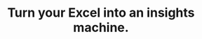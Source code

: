---
aliases: 
  - /solutions/compatibility-with-excel-and-powerpoint/
  - /solutions/private-equity-venture-capital/
  - /solutions/energy-and-utilities/
  - /solutions/data-analysis-and-business-consulting-software/
  - /product-tour/
  - /solutions/
  - /features/
  - /why-visyond/
  - /about/
  - /services/
  - /start/
  - /blog/
metaTags: >-
  <meta property="og:title" content="Turn your Excel into an insights machine for scenario planning, what-if and risk analysis, interactive reporting, predictive dashboards.">
  <meta name="title" content="Turn your Excel into an insights machine for scenario planning, what-if and risk analysis, interactive reporting, predictive dashboards.">

  
  <meta name="description" content="Visualize your spreadsheets as predictive dashboards, automate financial statements, and collaborate on what-if and risk analyses while protecting the model, sensitive data, and controlling exactly how much each and every person can interact with it.">
  <meta property="og:description" content="Visualize your spreadsheets as predictive dashboards, automate financial statements, and collaborate on what-if and risk analyses while protecting the model, sensitive data, and controlling exactly how much each and every person can interact with it.">
  
  <meta property="og:image" content="https://visyond.com/img/thumbnails/Thumbnail - Homepage 2023.png">

  <meta property="og:url" content="https://visyond.com">
  
  <meta property="og:type" content="website">  



title: Turn your Excel into an insights machine.
topTitle: >-
  Turn your Excel into an insights machine for
  </br>
  <span id="js-dynamicTitle">scenario planning</span>
topSubTitle: >-
  Visualize your spreadsheets as predictive dashboards, automate financial statements, and collaborate on what-if and risk analyses while protecting the model, sensitive data, and controlling exactly how much each and every person can interact with it.



productTourBlocks:
  - block:
    - learnMore:
      descr: >-
        Use the familiar syntax and formulas of Excel and quickly analyze the model, its scenarios, and create interactive visualizations for your team.
      video: '/video/Create, Compare and Analyze Scenarios On-the-fly - Visyond.mp4'
      videoPoster: '/video/grid_thumbnail.jpg'
      title: 'Keep the flexibility of a spreadsheet'


    - learnMore:
      descr: >-
        Scenarios, analyses, and dashboards are connected to the central spreadsheet and stored in one place — easy to track, manage access to and share with others.
      video: /video/Track What Is Happening in Your Projects - Visyond.mp4
      videoPoster: /video/grid_thumbnail.jpg
      title: Establish a single source of truth


    - learnMore:
      descr: >-
        Track changes, improve your model’s reliability by separating logic from data and prevent people from corrupting it. When cells are edited, a new data layer is created for each editor, and old values are preserved.
      video: /video/Decide Who Sees and Interacts with Specific Worksheets and Dashboards - Visyond.mp4
      videoPoster: /video/grid_face_thumbnail.jpg
      title: Improve accountability 

    - learnMore:
      descr: >-
        Focus on what’s important, reduce information overload, and share only specific parts of the model with people. For example, predictive dashboards for decision-makers or data entry worksheets for contributors.
      video: /video/Share Insights with Spreadsheet-driven Dashboards - Visyond.mp4
      videoPoster: /video/grid_face_thumbnail.jpg
      title: Show people only what matters to them

         
    blockTitle: Be in control
    blockDesc: >-
      Boost your team’s capabilities to get insights from and contribute information to the central spreadsheet in a secure and organized way that you fully control.


  - block:
    - learnMore:
      descr: >-
        Show stakeholders only what they need to see, and create predictive dashboards for people to play with scenarios, test their own assumptions and forecasts so they will be prepared for ‘what will happen if…’ 
      video: /video/Share Insights with Spreadsheet-driven Dashboards - Visyond.mp4
      videoPoster: /video/grid_face_thumbnail.jpg
      title: Effectively communicate insights


    - learnMore:
      descr: >-
        Get collaborative analysis tools that anyone on the team can easily use. No code, no macros — just press a button and get results.
      video: /video/Visualize the Impact of Important Business Drivers - Visyond.mp4
      videoPoster: /video/grid_thumbnail.jpg
      title: Automate what-if and risk analysis

    - learnMore:
      descr: >-
        Add any cell to any scenario, and modify values or formulas while keeping the original cell contents intact. Quickly update and combine scenarios, and turn planning into a collaborative experience.
      video: '/video/Create, Compare and Analyze Scenarios On-the-fly - Visyond.mp4'
      videoPoster: /video/grid_face_thumbnail.jpg
      title: Model any scenario     

    - learnMore:
      descr: >-
        Adapt visualizations to your teammates’ needs and empower them to get insights from the central model without collaboration chaos or interfering with each other.
      video: /video/Share Insights with Spreadsheet-driven Dashboards - Visyond.mp4
      videoPoster: /video/grid_thumbnail.jpg
      title: Personalize visualizations

    blockTitle: Get answers in minutes
    blockDesc: >-
      Establish a visualization layer for your team to ask the central model ‘what-if’ questions, analyze scenarios and risks, and share interactive insights in minutes.


  - block:
    - learnMore:   
      descr: >-
        Make spreadsheets easier to understand and maintain. Identify errors, data anomalies, and logical inconsistencies. Track changes and data sources. Automatically document the model as people work on it.
      video: /video/Understand Model Structure, Detect Errors and Anomalies - Visyond.mp4
      videoPoster: /video/grid_thumbnail.jpg
      title: Audit spreadsheets

    - learnMore:    
      descr: >-
        Share with people only what they need to see, manage access permissions, and protect sensitive information or proprietary modeling logic.
      video: /video/Decide Who Sees and Interacts with Specific Worksheets and Dashboards - Visyond.mp4
      videoPoster: /video/grid_thumbnail.jpg
      title: Manage access

    - learnMore:
      descr: >-
        Visualizations are connected to the central spreadsheet's data and formulas, allowing people to query the model and stay up to date with the latest changes in the model or scenarios.
      video: /video/Share Insights with Spreadsheet-driven Dashboards - Visyond.mp4
      videoPoster: /video/grid_thumbnail.jpg
      title: Keep the ‘value-formula’ connection

    - learnMore:   
      descr: >-
        Ensure that information won't be lost or corrupted while you and your team contribute data, test scenarios, analyze decision metrics, or query the model through interactive dashboards.
      video: /video/Track What Is Happening in Your Projects - Visyond.mp4
      videoPoster: /video/grid_thumbnail.jpg
      title: Control data

    blockTitle: Fewer errors, better security
    blockDesc: >-
      Improve data accuracy, reduce the risk of errors, protect sensitive information, and make better decisions, faster.



# FeaturesHeader: 'Be prepared for any scenario and what-if question'
# infoBlockFirst:
#   - benefitsList:
#       - text: >-
#           Answer ‘what-if’ questions with Scenario Analysis.
#       - text: >-
#           Visualize the cells that change between scenarios with Scenario Waterfall Analysis.
#       - text: >-
#           Track assumptions and scenarios from your collaborators, and always know where the numbers are coming from.
#       - text: >-
#           Empower collaborators to test scenarios independently via interactive dashboards, shielding them from information overload.
#     descr: >-
#       Analyze scenarios, create forecasts, compare Budget vs Actual and turn scenario planning into a truly collaborative experience.
#     infoVideo: '/video/Create, Compare and Analyze Scenarios On-the-fly - Visyond.mp4'
#     infoVideoPoster: '/video/grid_thumbnail.jpg'
#     title: 'Scenario Planning and Forecasting'
#     demoLink: 'https://visyond.com/project/f884b9bd-2d01-4baf-b1cb-f8a037ab5c28'

#   - benefitsList:
#       - text: Visualize the impact of important cells with Tornado Analysis.
#       - text: Learn what really drives your decision metrics and see how sensitive your model is to changes with Sensitivity Analysis.   
#       - text: Analyze risks with Monte Carlo simulations.
#       - text: >-
#           Get presentation-ready analysis charts and securely share them with collaborators.
#       - text: >-
#           Extend your collaborators’ analyses without anyone losing or corrupting data.
#     descr: >-
#       Analyze important decision metrics, and empower teams to self-serve and collaborate on analyses. All this - in a single platform that connects spreadsheets, analyses and dashboards.
#     infoVideo: /video/Visualize the Impact of Important Business Drivers - Visyond.mp4
#     infoVideoPoster: /video/grid_thumbnail.jpg
#     title: What-if Analysis and Monte Carlo Simulations

#   - benefitsList:
#       - text: >-
#           Creating a dashboard is easy. Add output cells with decision metrics from your spreadsheet, select input cells, style them as sliders or dropdowns, throw in some charts, and your dashboard is ready to go!
#       - text: >-
#           Your spreadsheet is safe. Changing data on the dashboard does not change the spreadsheet.
#       - text: >-
#           Control access. Share only specific dashboards and scenarios with specific collaborators.
#     descr: >-
#       Link your spreadsheet models to interactive online dashboards, and securely share them online. Empower your team or clients to visualize forecasts and scenarios without the risk of breaking the spreadsheet.
#     infoVideo: /video/Share Insights with Spreadsheet-driven Dashboards - Visyond.mp4
#     infoVideoPoster: /video/grid_thumbnail.jpg
#     title: Predictive ‘What-if’ Dashboards     

#   - benefitsList:
#       - text: >-
#           Hide the complexity of the spreadsheet behind easy-to-use interactive dashboards, exposing only relevant inputs collaborators can ‘play’ with.
#       - text: >-
#           Simplify data gathering by sharing data-entry worksheets with collaborators without exposing the rest of the spreadsheet.
#     descr: >-
#       Make collaboration easier and safer. Protect spreadsheets and dashboards from unwanted changes and unauthorized access by assigning roles to collaborators, and sharing only specific worksheets and dashboards with them.
#     infoVideo: >-
#       /video/Decide Who Sees and Interacts with Specific Worksheets and
#       Dashboards - Visyond.mp4
#     infoVideoPoster: /video/grid_thumbnail.jpg
#     title: Protect Your Data

#   - benefitsList:
#       - text: >-
#           Find out if there’s something wrong with your model: identify the root causes of errors, and navigate the propagation chain.
#       - text: Make your models easier to understand with natural language formulas.
#       - text: Identify cell types and content at a glance (i.e., input, output, numbers, strings, boolean).
#     descr: >-
#       Make your spreadsheets error-proof. Get a bird’s-eye view of spreadsheet structure, detect root causes of errors and anomalies.   
#     infoVideo: >-
#       /video/Understand Model Structure, Detect Errors and Anomalies - Visyond.mp4
#     infoVideoPoster: /video/grid_thumbnail.jpg
#     title: Reduce the Risk of Errors

#   - benefitsList:
#       - text: >-
#           Multiple assumptions can coexist in the same cell. The last added value does not overwrite the existing ones. Nobody, including the spreadsheet owner, can change data entered by others.
#       - text: >-
#           Visyond will track who added each assumption.
#       - text: >-
#           Share only specific worksheets and dashboards with specific people for better control over information flow and data privacy.
#     descr: >-
#       Forget about version chaos. Track changes and scenarios, and collaborate on spreadsheets, analyses and dashboards in a secure environment connecting teams together.
#     infoVideo: /video/Track What Is Happening in Your Projects - Visyond.mp4
#     infoVideoPoster: /video/grid_thumbnail.jpg
#     title: Control What Is Happening in Your Projects

#   - benefitsList:
#       - text: >-
#           Automatically document the spreadsheet as you and your collaborators work on it.
#     descr: >-
#       Store your spreadsheet data — changes, scenarios, and comments— in the same environment where you create calculations, analyses and visualizations.
#     infoVideo: /video/Organize Assumptions, Documents and Conversations In Cells - Visyond.mp4
#     infoVideoPoster: /video/grid_thumbnail.jpg
#     title: Keep Important Information at Your Fingertips
#     isVisible: false

#   - benefitsList:
#       - text: >-
#           Automate Balance Sheets, Income Statements and Cash Flow statements.
#       - text: >-
#           Customize reports according to your accounting standards.
#       - text: >-
#           Visyond will automatically calculate financial and management ratios.
#       - text: >-
#           The statements will remain up-to-date when you change the numbers in the spreadsheet.
#       - text: >-
#           If the forecasts detect that additional funding is required, Visyond will show how much debt and/or equity you need to raise.       
#     descr: >-
#       Generate always up-to-date, forward-looking financial statements from your spreadsheet. Just select relevant rows and columns, and Visyond will do the rest.
#     infoVideo: /video/Auto-generate Financial Statements Driven by Your Model - Visyond.mp4
#     infoVideoPoster: >-
#       /video/Auto-generate Financial Statements Driven by Your Model -
#       Visyond.jpg
#     title: Automate Pro-Forma Financial Statements



# visForHeader: 'Visyond Is for Everyone Who Makes Decisions Based on Spreadsheets'
# functionTitle: Functions
# caseTitle: Use Cases
# industryTitle: Industries
# functionList:
#   - image: /img/home/visForColumn1/function2.png
#     text: Analysts and Modelers
#   - image: /img/home/visForColumn1/function1.png
#     text: CxOs & Decision Makers
#   - image: /img/home/visForColumn1/function3.png
#     text: Sales & Communication
#   - image: /img/home/visForColumn1/function4.png
#     text: Consultants
# caseList:
#   - image: /img/home/visForColumn2/case1.png
#     text: Risk Analysis & Simulations
#   - image: /img/home/visForColumn2/case2.png
#     text: Planning & Modelling
#   - image: /img/home/visForColumn2/case3.png
#     text: Budgeting & Forecasting
#   - image: /img/home/visForColumn2/case4.png
#     text: Financial Reporting
#   - image: /img/home/visForColumn2/case5.png
#     text: Investment Analysis
#   - image: /img/home/visForColumn2/case6.png
#     text: Scenario Analysis
# industryList:
#   - image: /img/home/visForColumn3/industry1.png
#     text: Banking
#   - image: /img/home/visForColumn3/industry5.png
#     text: Management Consulting
#   - image: /img/home/visForColumn3/industry2.png
#     text: Financial Services
#   - image: /img/home/visForColumn3/industry6.png
#     text: Telecommunication
#   - image: /img/home/visForColumn3/industry3.png
#     text: Real Estate
#   - image: /img/home/visForColumn3/industry4.png
#     text: Insurance     



# AddinCloudHeader: 'Work the Way You Like'
# summary:
#   - content: >-
#       Get the Excel add-in if you want to use macros, other add-ins and cutting-edge Excel features, or to work with very large spreadsheets.
#     title: Excel Add-in
#     image: /img/home/excelAddinIcon.png
#     buttonText: Get Add-in
#     buttonLink: https://appsource.microsoft.com/en-us/product/office/WA200002940
#   - content: >-
#       Sign up for the cloud platform if you want advanced collaboration on spreadsheets, scenarios, analyses and interactive dashboards with secure, role- and object-based access control. 
#     title: Cloud Platform
#     image: /img/home/cloudPlatformIcon.png
#     buttonText: Get Started
#     buttonLink: /accounts/signup/



# DemoStripTitle: Try it live before you sign up
# DemoStripTitleButton: See the Interactive Demo
# DemoStripTitleLink: https://visyond.com/project/125105b6-a269-4dd1-9145-5e4eea10276d
---